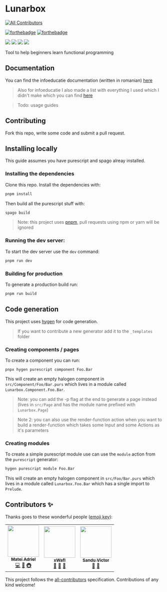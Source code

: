 # Lunarbox

<!-- ALL-CONTRIBUTORS-BADGE:START - Do not remove or modify this section -->

[![All Contributors](https://img.shields.io/badge/all_contributors-3-orange.svg?style=for-the-badge)](#contributors)

<!-- ALL-CONTRIBUTORS-BADGE:END -->

[![forthebadge](https://forthebadge.com/images/badges/built-with-love.svg)](https://forthebadge.com) [![forthebadge](https://forthebadge.com/images/badges/powered-by-water.svg)](https://forthebadge.com)

![](https://img.shields.io/github/release-date/Mateiadrielrafael/lunarbox?label=Last%20release&style=for-the-badge) ![](https://img.shields.io/github/v/release/Mateiadrielrafael/lunarbox?style=for-the-badge) ![](https://img.shields.io/github/languages/top/Mateiadrielrafael/lunarbox?color=yellow&style=for-the-badge) ![](https://img.shields.io/github/workflow/status/Mateiadrielrafael/lunarbox/Test%20⛳/develop?style=for-the-badge)

Tool to help beginners learn functional programming

## Documentation

You can find the infoeducatie documentation (written in romanian) [here](./infoeducatie/documentatie.md)

> Also for infoeducatie I also made a list with everything I used which I didn't make which you can find [here](./infoeducatie/external.md)

> Todo: usage guides

## Contributing

Fork this repo, write some code and submit a pull request.

## Installing locally

This guide assumes you have purescript and spago alreay installed.

### Installing the dependencies

Clone this repo. Install the dependencies with:

```sh
pnpm install
```

Then build all the purescript stuff with:

```sh
spago build
```

> Note: this project uses [pnpm](https://pnpm.js.org), pull requests using npm or yarn will be ignored

### Running the dev server:

To start the dev server use the `dev` command:

```sh
pnpm run dev
```

### Building for production

To generate a production build run:

```sh
pnpm run build
```

## Code generation

This project uses [hygen](http://www.hygen.io/) for code generation.

> If you want to contribute a new generator add it to the `_templates` folder

### Creating components / pages

To create a component you can run:

```
pnpx hygen purescript component Foo.Bar
```

This will create an empty halogen component in `src/Component/Foo/Bar.purs` which lives in a module called `Lunarbox.Component.Foo.Bar`.

> Note: you can add the -p flag at the end to generate a page instead (lives in `src/Page` and has the module name prefixed with `Lunarbox.Page`)

> Note 2: you can also use the render-function action when you want to build a render-function which takes some Input and some Actions as it's parameters

### Creating modules

To create a simple purescript module use can use the `module` action from the `purescript` generator:

```sh
hygen purescript module Foo.Bar
```

This will create an empty halogen component in `src/Foo/Bar.purs` which lives in a module called `Lunarbox.Foo.Bar` which has a single import to `Prelude`.

## Contributors ✨

Thanks goes to these wonderful people ([emoji key](https://allcontributors.org/docs/en/emoji-key)):

<!-- ALL-CONTRIBUTORS-LIST:START - Do not remove or modify this section -->
<!-- prettier-ignore-start -->
<!-- markdownlint-disable -->
<table>
  <tr>
    <td align="center"><a href="https://github.com/Mateiadrielrafael"><img src="https://avatars0.githubusercontent.com/u/39400800?v=4" width="100px;" alt=""/><br /><sub><b>Matei Adriel</b></sub></a><br /><a href="https://github.com/Mateiadrielrafael/lunarbox/commits?author=Mateiadrielrafael" title="Code">💻</a> <a href="#design-Mateiadrielrafael" title="Design">🎨</a> <a href="#infra-Mateiadrielrafael" title="Infrastructure (Hosting, Build-Tools, etc)">🚇</a></td>
    <td align="center"><a href="http://xwafl.github.io/portfolio"><img src="https://avatars2.githubusercontent.com/u/35458851?v=4" width="100px;" alt=""/><br /><sub><b>xWafl</b></sub></a><br /><a href="#design-xWafl" title="Design">🎨</a> <a href="#ideas-xWafl" title="Ideas, Planning, & Feedback">🤔</a> <a href="https://github.com/Mateiadrielrafael/lunarbox/commits?author=xWafl" title="Documentation">📖</a></td>
    <td align="center"><a href="https://discordapp.com/users/270972671490129921"><img src="https://avatars0.githubusercontent.com/u/49570123?v=4" width="100px;" alt=""/><br /><sub><b>Sandu Victor</b></sub></a><br /><a href="#design-Vyctor661" title="Design">🎨</a> <a href="#ideas-Vyctor661" title="Ideas, Planning, & Feedback">🤔</a></td>
  </tr>
</table>

<!-- markdownlint-enable -->
<!-- prettier-ignore-end -->

<!-- ALL-CONTRIBUTORS-LIST:END -->

This project follows the [all-contributors](https://github.com/all-contributors/all-contributors) specification. Contributions of any kind welcome!
